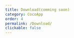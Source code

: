 ```yaml
---
title: Download(comming soon)
category: CocoApp
order: 4
permalink: /Download/
clickable: false
---
```


